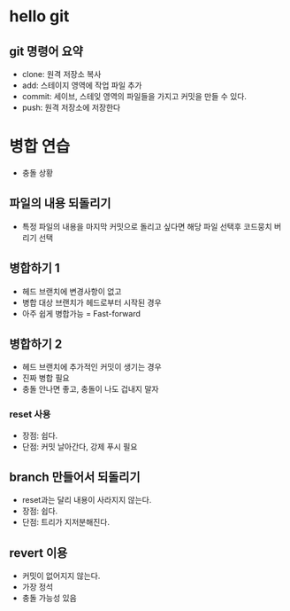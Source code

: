 # hello git

## git 명령어 요약

- clone: 원격 저장소 복사
- add: 스테이지 영역에 작업 파일 추가
- commit: 세이브, 스테잊 영역의 파일들을 가지고 커밋을 만들 수 있다.
- push: 원격 저장소에 저장한다

# 병합 연습 

- 충돌 상황

## 파일의 내용 되돌리기

- 특정 파일의 내용을 마지막 커밋으로 돌리고 싶다면 해당 파일 선택후 코드뭉치 버리기 선택

## 병합하기 1

- 헤드 브랜치에 변경사항이 없고
- 병합 대상 브랜치가 헤드로부터 시작된 경우
- 아주 쉽게 병합가능 = Fast-forward

## 병합하기 2
- 헤드 브랜치에 추가적인 커밋이 생기는 경우
- 진짜 병합 필요
- 충돌 안나면 좋고, 충돌이 나도 겁내지 말자

### reset 사용

- 장점: 쉽다.
- 단점: 커밋 날아간다, 강제 푸시 필요

## branch 만들어서 되돌리기

- reset과는 달리 내용이 사라지지 않는다.
- 장점: 쉽다.
- 단점: 트리가 지저분해진다.

## revert 이용

- 커밋이 없어지지 않는다.
- 가장 정석
- 충돌 가능성 있음
  
